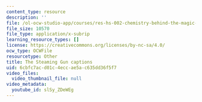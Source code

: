 ```yaml
---
content_type: resource
description: ''
file: /ol-ocw-studio-app/courses/res-hs-002-chemistry-behind-the-magic-chemical-demonstrations-for-the-classroom/slSy_ZDeWEg_captions.webvtt
file_size: 10570
file_type: application/x-subrip
learning_resource_types: []
license: https://creativecommons.org/licenses/by-nc-sa/4.0/
ocw_type: OCWFile
resourcetype: Other
title: The Steaming Gun captions
uid: 6cbfc7ac-d01c-4ecc-ae5a-c635dd36f5f7
video_files:
  video_thumbnail_file: null
video_metadata:
  youtube_id: slSy_ZDeWEg
---
```

